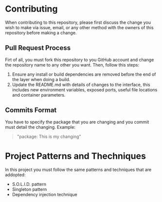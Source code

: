 # Contributing
When contributing to this repository, please first discuss the change you wish to make via issue, email, or any other method with the owners of this repository before making a change.

## Pull Request Process
Firt of all, you must fork this repository to you GitHub account and change the repository name to any other you want.
Then, follow this steps:
1. Ensure any install or build dependencies are removed before the end of the layer when doing a build.
2. Update the README.md with details of changes to the interface, this includes new environment variables, exposed ports, useful file locations and container parameters.

## Commits Format
You have to specify the package that you are changing and you commit must detail the changing.
Example:
> "package: This is my changing"

# Project Patterns and Thechniques
In this project you must follow the same patterns and techniques that are addopted:
- S.O.L.I.D. pattern
- Singleton pattern
- Dependency injection technique